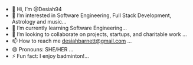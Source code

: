 - 👋 Hi, I’m @Desiah94
- 👀 I’m interested in Software Engineering, Full Stack Development, Astrology and music...
- 🌱 I’m currently learning Software Engineering...
- 💞️ I’m looking to collaborate on projects, startups, and charitable work ...
- 📫 How to reach me desiahbarnett@gmail.com ...
- 😄 Pronouns: SHE/HER ...
- ⚡ Fun fact: I enjoy badminton!...

<!---
Desiah94/Desiah94 is a ✨ special ✨ repository because its `README.md` (this file) appears on your GitHub profile.
You can click the Preview link to take a look at your changes.
--->
